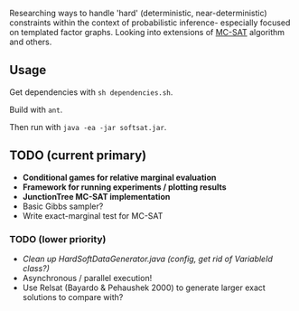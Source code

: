 Researching ways to handle 'hard' (deterministic, near-deterministic) constraints within the context of probabilistic inference- especially focused on templated factor graphs.  Looking into extensions of [MC-SAT][mcsat] algorithm and others.

## Usage
Get dependencies with `sh dependencies.sh`.

Build with `ant`.

Then run with `java -ea -jar softsat.jar`.


## TODO (current primary)
* **Conditional games for relative marginal evaluation**
* **Framework for running experiments / plotting results**
* **JunctionTree MC-SAT implementation**
* Basic Gibbs sampler?
* Write exact-marginal test for MC-SAT


### TODO (lower priority)
* *Clean up HardSoftDataGenerator.java (config, get rid of VariableId class?)*
* Asynchronous / parallel execution!
* Use Relsat (Bayardo & Pehaushek 2000) to generate larger exact solutions to compare with?

[mcsat]: http://research.microsoft.com/en-us/um/people/hoifung/papers/poon06.pdf
